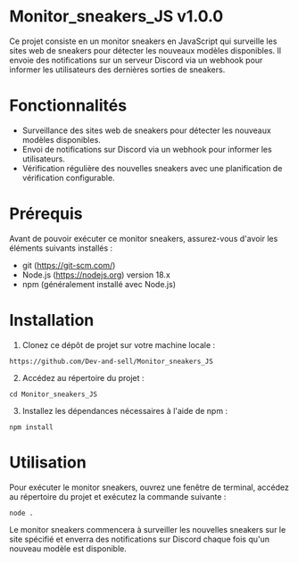 # Monitor_sneakers_JS v1.0.0

Ce projet consiste en un monitor sneakers en JavaScript qui surveille les sites web de sneakers pour détecter les nouveaux modèles disponibles. Il envoie des notifications sur un serveur Discord via un webhook pour informer les utilisateurs des dernières sorties de sneakers.

# Fonctionnalités

* Surveillance des sites web de sneakers pour détecter les nouveaux modèles disponibles.
* Envoi de notifications sur Discord via un webhook pour informer les utilisateurs.
* Vérification régulière des nouvelles sneakers avec une planification de vérification configurable.

# Prérequis

Avant de pouvoir exécuter ce monitor sneakers, assurez-vous d'avoir les éléments suivants installés :

* git (https://git-scm.com/)
* Node.js (https://nodejs.org) version 18.x
* npm (généralement installé avec Node.js)

# Installation

1. Clonez ce dépôt de projet sur votre machine locale :

```
https://github.com/Dev-and-sell/Monitor_sneakers_JS
```

2. Accédez au répertoire du projet :

```
cd Monitor_sneakers_JS
```

3. Installez les dépendances nécessaires à l'aide de npm :

```
npm install
```

# Utilisation

Pour exécuter le monitor sneakers, ouvrez une fenêtre de terminal, accédez au répertoire du projet et exécutez la commande suivante :

```
node .
```
Le monitor sneakers commencera à surveiller les nouvelles sneakers sur le site spécifié et enverra des notifications sur Discord chaque fois qu'un nouveau modèle est disponible.